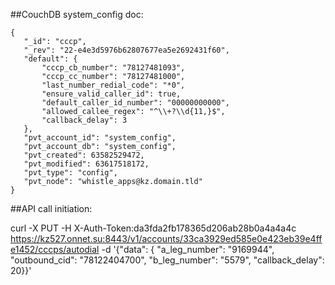 ##CouchDB system_config doc:

````
{
   "_id": "cccp",
   "_rev": "22-e4e3d5976b62807677ea5e2692431f60",
   "default": {
       "cccp_cb_number": "78127481093",
       "cccp_cc_number": "78127481000",
       "last_number_redial_code": "*0",
       "ensure_valid_caller_id": true,
       "default_caller_id_number": "00000000000",
       "allowed_callee_regex": "^\\+?\\d{11,}$",
       "callback_delay": 3
   },
   "pvt_account_id": "system_config",
   "pvt_account_db": "system_config",
   "pvt_created": 63582529472,
   "pvt_modified": 63617518172,
   "pvt_type": "config",
   "pvt_node": "whistle_apps@kz.domain.tld"
}

````

##API call initiation:

curl -X PUT -H X-Auth-Token:da3fda2fb178365d206ab28b0a4a4a4c https://kz527.onnet.su:8443/v1/accounts/33ca3929ed585e0e423eb39e4ffe1452/cccps/autodial -d '{"data": { "a_leg_number": "9169944", "outbound_cid": "78122404700", "b_leg_number": "5579", "callback_delay": 20}}'

